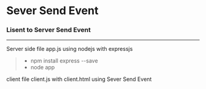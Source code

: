 # Sever Send Event

### Lisent to Server Send Event
------
Server side file app.js using nodejs with expressjs

> * npm install express --save
> * node app

client file client.js with client.html using Sever Send Event
